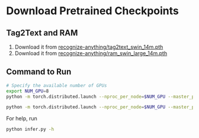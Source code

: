 # Download Pretrained Checkpoints

## Tag2Text and RAM
1. Download it from [recognize-anything/tag2text_swin_14m.pth](https://huggingface.co/spaces/xinyu1205/recognize-anything/blob/main/tag2text_swin_14m.pth)
2. Download it from [recognize-anything/ram_swin_large_14m.pth](https://huggingface.co/spaces/xinyu1205/recognize-anything/blob/main/ram_swin_large_14m.pth)

## Command to Run

```bash
# Specify the available number of GPUs
export NUM_GPU=8
python -m torch.distributed.launch --nproc_per_node=$NUM_GPU --master_port=1211 --use_env infer.py --image_dir_path <path to the directory containing images> --output_dir_path <base path to store the predictions> --model-type tag2text --checkpoint <path to the checkpoints - tag2text_swin_14m.pth>

python -m torch.distributed.launch --nproc_per_node=$NUM_GPU --master_port=1212 --use_env infer.py --image_dir_path <path to the directory containing images> --output_dir_path <base path to store the predictions> --model-type ram --checkpoint <path to the checkpoints - ram_swin_large_14m.pth>

```
For help, run
```bash
python infer.py -h
```